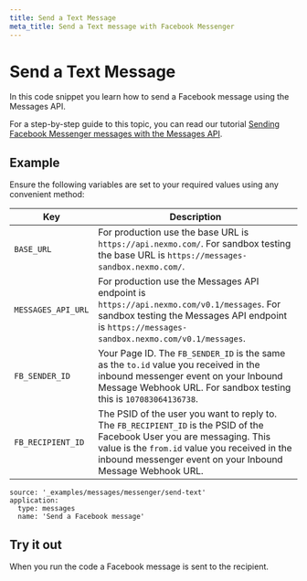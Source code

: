 ```yaml
---
title: Send a Text Message
meta_title: Send a Text message with Facebook Messenger
---
```


# Send a Text Message

In this code snippet you learn how to send a Facebook message using the Messages API.

For a step-by-step guide to this topic, you can read our tutorial [Sending Facebook Messenger messages with the Messages API](/tutorials/sending-facebook-messenger-messages-with-messages-api).

## Example

Ensure the following variables are set to your required values using any convenient method:

Key | Description
-- | --
`BASE_URL` | For production use the base URL is `https://api.nexmo.com/`. For sandbox testing the base URL is `https://messages-sandbox.nexmo.com/`.
`MESSAGES_API_URL` | For production use the Messages API endpoint is `https://api.nexmo.com/v0.1/messages`. For sandbox testing the Messages API endpoint is `https://messages-sandbox.nexmo.com/v0.1/messages`.
`FB_SENDER_ID` | Your Page ID. The `FB_SENDER_ID` is the same as the `to.id` value you received in the inbound messenger event on your Inbound Message Webhook URL. For sandbox testing this is `107083064136738`.
`FB_RECIPIENT_ID` | The PSID of the user you want to reply to. The `FB_RECIPIENT_ID` is the PSID of the Facebook User you are messaging. This value is the `from.id` value you received in the inbound messenger event on your Inbound Message Webhook URL.

```code_snippets
source: '_examples/messages/messenger/send-text'
application:
  type: messages
  name: 'Send a Facebook message'
```

## Try it out

When you run the code a Facebook message is sent to the recipient.
